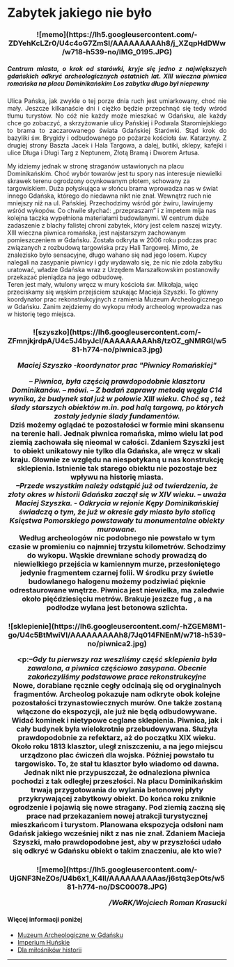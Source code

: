 # Zabytek jakiego nie było

<h3 align="center">![memo](https://lh5.googleusercontent.com/-ZDYehKcLZr0/U4c4oG7ZmSI/AAAAAAAAAh8/j_XZqpHdDWw/w718-h539-no/IMG_0195.JPG)
<h5 align = "justify">Centrum miasta, o krok od starówki, kryje się jedno z największych gdańskich odkryć archeologicznych ostatnich lat. XIII wieczna piwnica romańska na placu Dominikańskim Los zabytku długo był niepewny</h5>

<p {tekst-indent: 10 }; align = "justify">Ulica Pańska, jak zwykle o tej porze dnia ruch jest umiarkowany, choć nie mały. Jeszcze kilkanaście dni i ciężko będzie przepchnąć się tedy wśród tłumu turystów. No cóż nie każdy może mieszkać w Gdańsku, ale każdy chce go zobaczyć, a skrzyżowanie ulicy Pańskiej i Podwala Staromiejskiego to brama to zaczarowanego świata Gdańskiej Starówki. Stąd krok do bazyliki św. Brygidy i odbudowanego po pożarze kościoła św. Katarzyny. Z drugiej strony Baszta Jacek i Hala Targowa, a dalej, butiki, sklepy, kafejki i ulice Długa i Długi Targ z Neptunem, Złotą Bramą i Dworem Artusa. <br/></p>



<p>My idziemy jednak w stronę straganów ustawionych na placu Dominikańskim. Choć wybór towarów jest tu spory nas interesuje niewielki skrawek terenu ogrodzony ocynkowanym płotem, schowany za targowiskiem. Duża połyskująca w słońcu brama wprowadza nas w świat innego Gdańska, którego do niedawna nikt nie znał.  Wewnątrz ruch nie mniejszy niż na ul. Pańskiej. Przechodzimy wśród gór żwiru, lawirujemy wśród wykopów. Co chwile słychać: „przepraszam”  i  z impetem mija nas kolejna taczka wypełniona materiałami budowlanymi. W centrum duże zadaszenie z blachy falistej chroni zabytek, który jest celem naszej wizyty. XIII wieczna piwnica romańska, jest najstarszym zachowanym pomieszczeniem w Gdańsku. Została odkryta w 2006 roku podczas prac związanych z rozbudową targowiska przy Hali Targowej. Mimo, że znalezisko było sensacyjne, długo wahano się nad jego losem. Kupcy nalegali na zasypanie piwnicy i gdy wydawało się, że nic nie zdoła zabytku uratować, władze Gdańska wraz z Urzędem Marszałkowskim postanowiły przekazać pieniądza na jego odbudowę. <br/>
Teren jest mały, wtulony wręcz w mury kościoła św. Mikołaja, więc przeciskamy się wąskim przejściem szukając Macieja Szyszki. To główny koordynator prac rekonstrukcyjnych z ramienia Muzeum Archeologicznego w Gdańsku.  Zanim zejdziemy do wykopu młody archeolog wprowadza nas w historię tego miejsca. <br/></p>

<h3 align="center">![szyszko](https://lh6.googleusercontent.com/-ZFmnjkjrdpA/U4c5J4byJcI/AAAAAAAAAh8/tzOZ_gNMRGI/w581-h774-no/piwnica3.jpg)
<p align="center"><i>Maciej Szyszko -koordynator prac "Piwnicy Romańskiej"</i></p>

<p><i>&ndash; Piwnica, była częścią prawdopodobnie klasztoru Dominikanów. – mówi. – Z badań zaprawy metodą węgla C14 wynika, że budynek stał już w połowie XIII wieku. Choć są , też ślady starszych obiektów m.in. pod halą targową, po których zostały jedynie ślady fundamentów.</i> <br/>
Dziś  możemy oglądać te pozostałości w formie mini skansenu na terenie hali. Jednak piwnica romańska, mimo wielu lat pod ziemią zachowała się nieomal w całości. Zdaniem Szyszki jest to obiekt unikatowy nie tylko dla Gdańska, ale wręcz w skali kraju. Głownie ze względu na niespotykaną u nas konstrukcję sklepienia. Istnienie tak starego obiektu nie pozostaje bez wpływu na historię miasta.<br/>
<i>&ndash;Przede wszystkim należy odstąpić już od twierdzenia, że złoty okres w historii Gdańska zaczął się w XIV wieku. – uważa Maciej Szyszka. - Odkrycia w rejonie Kępy Dominikańskiej świadczą o tym, że już w okresie gdy miasto było stolicą Księstwa Pomorskiego powstawały tu monumentalne obiekty murowane. </i><br/>
Według archeologów nic podobnego nie powstało w tym czasie w promieniu co najmniej trzystu kilometrów. 
Schodzimy do wykopu. Wąskie drewniane schody prowadzą do  niewielkiego przejścia w kamiennym murze, przesłoniętego jedynie fragmentem czarnej folii. W środku przy świetle budowlanego halogenu możemy podziwiać pięknie odrestaurowane wnętrze. Piwnica jest niewielka, ma zaledwie około pięćdziesięciu metrów. Brakuje jeszcze fug , a na podłodze wylana jest betonowa szlichta.</p>

<h3 align="center">![sklepienie](https://lh6.googleusercontent.com/-hZGEM8M1-go/U4c5BtMwiVI/AAAAAAAAAh8/7Jq014FNEnM/w718-h539-no/piwnica2.jpg)<br/>

<p:<i>&ndash;Gdy tu pierwszy raz weszliśmy część sklepienia była zawalona, a piwnica częściowo zasypana. Obecnie zakończyliśmy podstawowe prace rekonstrukcyjne</i><br/>
Nowe, dorabiane ręcznie cegły odcinają się od oryginalnych fragmentów. Archeolog pokazuje nam odkryte obok kolejne pozostałości trzynastowiecznych murów. One także zostaną włączone do ekspozycji, ale już nie będą odbudowywane. 
Widać kominek i nietypowe ceglane sklepienia. Piwnica, jak i cały budynek była wielokrotnie przebudowywana. Służyła prawdopodobnie za refektarz, aż do początku XIX wieku. Około roku 1813 klasztor, uległ zniszczeniu, a na jego miejscu urządzono plac ćwiczeń dla wojska. Później powstało tu targowisko. To, że stał tu klasztor było wiadomo od dawna. Jednak nikt nie przypuszczał, że odnaleziona piwnica pochodzi z tak odległej przeszłości. 
Na placu Dominikańskim trwają przygotowania do wylania betonowej płyty przykrywającej zabytkowy obiekt. Do końca roku zniknie ogrodzenie i pojawią się nowe stragany. Pod ziemią zaczną się prace nad przekazaniem nowej atrakcji turystycznej mieszkańcom i turystom. 
Planowana ekspozycja odsłoni nam Gdańsk jakiego wcześniej nikt z nas nie znał. 
Zdaniem Macieja Szyszki, mało prawdopodobne jest, aby w przyszłości udało się odkryć w Gdańsku obiekt o takim znaczeniu, ale kto wie? </p>

<h3 align="center">![memo](https://lh5.googleusercontent.com/-UjGNF3NeZOs/U4b6x1_K4II/AAAAAAAAAas/j6stq3epOts/w581-h774-no/DSC00078.JPG)


<p align = "right"><i>/WoRK/Wojciech Roman Krasucki</i></p>

<h4>Więcej informacji poniżej</h4>

* [Muzeum Archeologiczne w Gdańsku](http://www.archeologia.pl/)
* [Imperium Huńskie](http://pl.wikipedia.org/wiki/Plik:Huns_empire.png)
* [Dla miłośników historii](http://www.historycy.org/)


***

